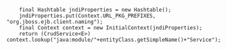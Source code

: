         final Hashtable jndiProperties = new Hashtable();
        jndiProperties.put(Context.URL_PKG_PREFIXES, "org.jboss.ejb.client.naming");
        final Context context = new InitialContext(jndiProperties);
        return (CrudService<E>) context.lookup("java:module/"+entityClass.getSimpleName()+"Service");